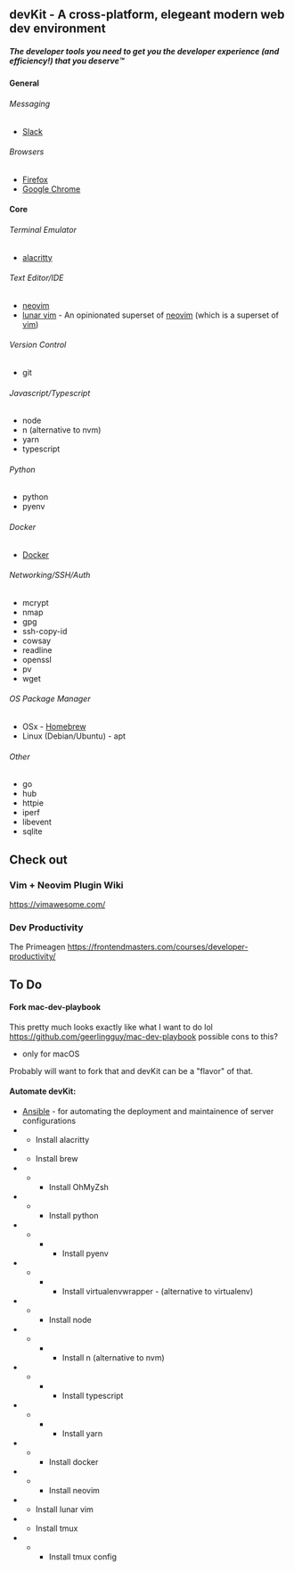 
## devKit - A cross-platform, elegeant modern web dev environment 
##### The developer tools you need to get you *the developer experience (and efficiency!) that you deserve*™️
 
#### General
  ###### Messaging
  - [Slack](https://slack.com/)
  ###### Browsers
  - [Firefox](https://www.mozilla.org/en-US/firefox/new/)
  - [Google Chrome](https://www.google.com/chrome/)
#### Core 
  ###### Terminal Emulator
  - [alacritty](https://github.com/alacritty/alacritty)
  ###### Text Editor/IDE 
  - [neovim](https://neovim.io/)
  - [lunar vim](https://www.lunarvim.org) - An opinionated superset of [neovim](https://neovim.io/) (which is a superset of [vim](https://www.vim.org/))
  ###### Version Control
  - git
  ###### Javascript/Typescript
  - node
  - n (alternative to nvm)
  - yarn
  - typescript
  ###### Python
  - python
  - pyenv
  ###### Docker
   - [Docker](https://www.docker.com/)
  ###### Networking/SSH/Auth
   - mcrypt
   - nmap
   - gpg
   - ssh-copy-id
   - cowsay
   - readline
   - openssl
   - pv
   - wget
  ###### OS Package Manager
   - OSx - [Homebrew](http://brew.sh/)
   - Linux (Debian/Ubuntu) - apt
  ###### Other
   - go
   - hub
   - httpie
   - iperf
   - libevent
   - sqlite

## Check out
### Vim + Neovim Plugin Wiki
https://vimawesome.com/

### Dev Productivity
The Primeagen
https://frontendmasters.com/courses/developer-productivity/

## To Do 
#### Fork mac-dev-playbook
This pretty much looks exactly like what I want to do lol
https://github.com/geerlingguy/mac-dev-playbook
possible cons to this?
- only for macOS

Probably will want to fork that and devKit can be a "flavor" of that.
#### Automate devKit:
- [Ansible](https://www.ansible.com/resources/get-started) - for automating the deployment and maintainence of server configurations
- - Install alacritty
- - Install brew
- - - Install OhMyZsh
- - - Install python
- - - - Install pyenv
- - - - Install virtualenvwrapper - (alternative to virtualenv)
- - - Install node
- - - - Install n (alternative to nvm) 
- - - - Install typescript
- - - - Install yarn
- - - Install docker
- - - Install neovim
- - Install lunar vim
- - Install tmux
- - - Install tmux config
